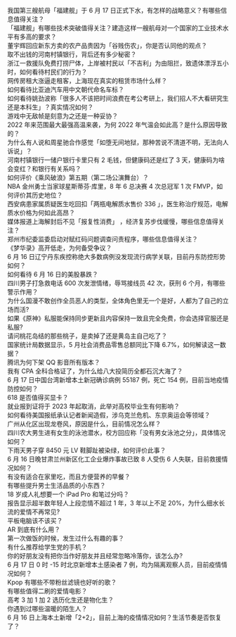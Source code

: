 我国第三艘航母「福建舰」于 6 月 17 日正式下水，有怎样的战略意义？有哪些信息值得关注？  
「福建舰」有哪些技术突破值得关注？建造这样一艘航母对一个国家的工业技术水平有多高的要求？  
董宇辉回应新东方卖的农产品贵因为「谷贱伤农」，你是否认同他的观点？  
取不出钱的河南村镇银行，背后还有多少秘密？  
浙江一救援队免费打捞尸体，上岸被村民以「不吉利」为由阻拦，致遗体漂浮五小时，如何看待村民们的行为？  
网传房租大涨逼走租客，上海现在真实的租赁市场什么样？  
如何看待比亚迪汽车用中文朝代命名车标？  
如何看待姚劲波称「很多人不该把时间浪费在考公考研上，我们招人不大看研究生还是本科生」？真实情况如何？  
游戏中无敌帧是刻意为之还是一种妥协？  
2022 年来范围最大最强高温来袭，为何 2022 年气温会如此高？是什么原因导致的？  
为什么有人说和周星驰合作感觉「如堕无间地狱，那种苦说不清道不明，无法向人诉说」？  
河南村镇银行一储户银行卡里只有 2 毛钱，但健康码还是红了 3 天，健康码为啥会变红？和银行有关系吗？  
如何评价《乘风破浪》第五期（第二场公演舞台）？  
NBA 金州勇士当家球星斯蒂芬·库里，8 年 6 总决赛 4 次总冠军 1 次 FMVP，如何评价其历史地位？  
西安病患家属质疑医生吃回扣「两瓶电解质水售价 336 」，医生称治疗规范，电解质水价格为何如此高昂？  
媒体报道上海解封后不见「报复性消费」 ，经济复苏步伐缓慢，哪些信息值得关注？  
郑州市纪委监委启动对赋红码问题调查问责程序，哪些信息值得关注？  
《梦华录》高开低走，为何备受争议？  
6 月 16 日辽宁丹东疾控称绝大多数病例没发现流行病学关联，目前丹东防控形势如何？  
如何看待 6 月 16 日的美股暴跌？  
四川男子打急救电话 600 次发泄情绪，辱骂接线员 42 次，获刑 6 个月，有哪些警示作用？  
为什么国漫不敢创作全员恶人的类型，全体角色里无一个是好，人都为了自己的立场而活?  
如果《原神》私服能保持同步更新且内容保持一致且完全免费，你会选择官服还是私服?  
请问桃花岛结的那些桃子，是卖掉了还是黄岛主自己吃了？  
国家统计局数据显示，5 月社会消费品零售总额同比下降 6.7%，如何解读这一数据？  
腾讯为何下架 QQ 影音所有版本？  
我有 CPA 全科合格证了，为什么给八大投简历全都石沉大海了？  
6 月 17 日中国台湾新增本土新冠确诊病例 55187 例，死亡 154 例，目前当地疫情防控如何？  
618 是否值得买显卡？  
就业报到证将于 2023 年起取消，此举对高校毕业生有何影响？  
如何看待美国报纸承认记者新闻造假，涉乌克兰危机、东京奥运会等领域？  
广州从化区出现龙卷风，原因是什么，目前情况怎么样？  
四川农大男生进有女生的泳池潜水，校方回应称「没有男女泳池之分」，具体情况如何？  
下雨天男子穿 8450 元 LV 鞋脚趾被染绿，如何评价此事？  
6 月 16 日晚甘肃兰州新区化工企业爆炸事故已致 8 人受伤 6 人失联，目前救援情况如何？  
有没有适合在家里吃，而且方便营养的早餐？  
有哪些提升男士生活品质的小东西？  
18 岁成人礼想要一个 iPad Pro 和笔过分吗？  
报告显示超半数年轻人上段恋情不超过 1 年，3 年以上不足 20%，为什么细水长流的爱情不再常见?  
平板电脑该不该买？  
AR 到底有什么用？  
第一次做饭的时候，发生过什么有趣的事？  
有什么推荐给学生党的手机？  
你的好朋友没有把你当作好朋友并且经常忽略冷落你，该怎么办?  
6 月 17 日 0 时 -15 时北京新增本土感染者 7 例，均为隔离观察人员，目前疫情情况如何？  
Kpop 有哪些不带粉丝滤镜也好听的歌？  
有哪些值得二刷的爱情电影？  
高考 3 加 1 加 2 选历化生还是物化生？  
你遇到过哪些温暖的陌生人？  
6 月 16 日上海本土新增「2+2」，目前上海的疫情情况如何？生活节奏是否恢复了？  
